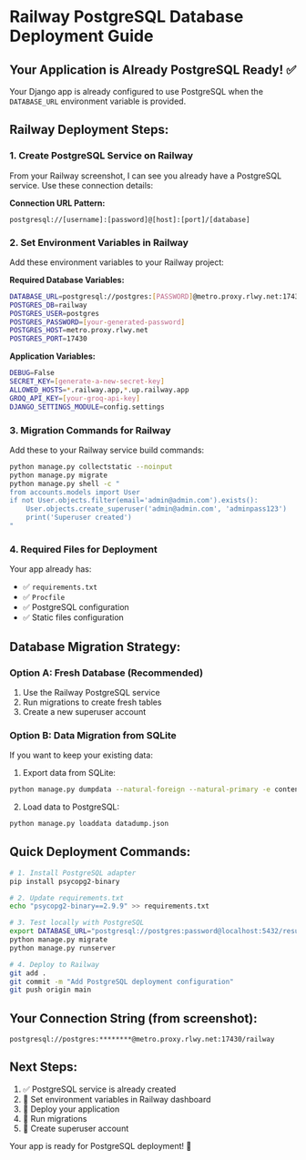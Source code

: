 # Railway PostgreSQL Database Deployment Guide

## Your Application is Already PostgreSQL Ready! ✅

Your Django app is already configured to use PostgreSQL when the `DATABASE_URL` environment variable is provided.

## Railway Deployment Steps:

### 1. Create PostgreSQL Service on Railway
From your Railway screenshot, I can see you already have a PostgreSQL service. Use these connection details:

**Connection URL Pattern:**
```
postgresql://[username]:[password]@[host]:[port]/[database]
```

### 2. Set Environment Variables in Railway

Add these environment variables to your Railway project:

**Required Database Variables:**
```bash
DATABASE_URL=postgresql://postgres:[PASSWORD]@metro.proxy.rlwy.net:17430/railway
POSTGRES_DB=railway
POSTGRES_USER=postgres
POSTGRES_PASSWORD=[your-generated-password]
POSTGRES_HOST=metro.proxy.rlwy.net
POSTGRES_PORT=17430
```

**Application Variables:**
```bash
DEBUG=False
SECRET_KEY=[generate-a-new-secret-key]
ALLOWED_HOSTS=*.railway.app,*.up.railway.app
GROQ_API_KEY=[your-groq-api-key]
DJANGO_SETTINGS_MODULE=config.settings
```

### 3. Migration Commands for Railway

Add these to your Railway service build commands:

```bash
python manage.py collectstatic --noinput
python manage.py migrate
python manage.py shell -c "
from accounts.models import User
if not User.objects.filter(email='admin@admin.com').exists():
    User.objects.create_superuser('admin@admin.com', 'adminpass123')
    print('Superuser created')
"
```

### 4. Required Files for Deployment

Your app already has:
- ✅ `requirements.txt` 
- ✅ `Procfile`
- ✅ PostgreSQL configuration
- ✅ Static files configuration

## Database Migration Strategy:

### Option A: Fresh Database (Recommended)
1. Use the Railway PostgreSQL service
2. Run migrations to create fresh tables
3. Create a new superuser account

### Option B: Data Migration from SQLite
If you want to keep your existing data:

1. Export data from SQLite:
```bash
python manage.py dumpdata --natural-foreign --natural-primary -e contenttypes -e auth.Permission > datadump.json
```

2. Load data to PostgreSQL:
```bash
python manage.py loaddata datadump.json
```

## Quick Deployment Commands:

```bash
# 1. Install PostgreSQL adapter
pip install psycopg2-binary

# 2. Update requirements.txt
echo "psycopg2-binary==2.9.9" >> requirements.txt

# 3. Test locally with PostgreSQL
export DATABASE_URL="postgresql://postgres:password@localhost:5432/resumeai"
python manage.py migrate
python manage.py runserver

# 4. Deploy to Railway
git add .
git commit -m "Add PostgreSQL deployment configuration"
git push origin main
```

## Your Connection String (from screenshot):
```
postgresql://postgres:********@metro.proxy.rlwy.net:17430/railway
```

## Next Steps:
1. ✅ PostgreSQL service is already created
2. 🔄 Set environment variables in Railway dashboard
3. 🔄 Deploy your application
4. 🔄 Run migrations
5. 🔄 Create superuser account

Your app is ready for PostgreSQL deployment! 🚀
